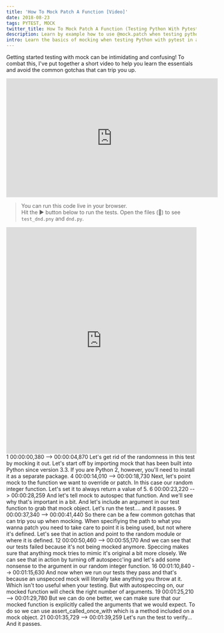```yaml
---
title: 'How To Mock Patch A Function [Video]'
date: 2018-08-23
tags: PYTEST, MOCK
twitter_title: How To Mock Patch A Function (Testing Python With Pytest)
description: Learn by example how to use @mock.patch when testing python with pytest. Covers mocking best practices, including using autospec and assert_called_once_with to avoid potential gotchas. Want to follow along? You can run the example test code in your browser.
intro: Learn the basics of mocking when testing Python with pytest in a short and to the point video. You can also run the example test code in your browser.
---
```


Getting started testing with mock can be intimidating and confusing! To combat this, I've put together a short video to help you learn the essentials and avoid the common gotchas that can trip you up.

<iframe width="560" height="315" src="https://www.youtube.com/embed/ClAdw7ZJf5E" frameborder="0" allow="autoplay; encrypted-media" allowfullscreen></iframe>

> You can run this code live in your browser. <br/>Hit the ▶️ button below to run the tests. Open the files (📄) to see `test_dnd.pny` and `dnd.py`.

<iframe height="600px" width="100%" src="https://repl.it/@cameronmaske/How-To-Mock-Patch-A-Function-Testing-Python-With-Pytest?lite=true" scrolling="no" frameborder="no" allowtransparency="true" allowfullscreen="true" sandbox="allow-forms allow-pointer-lock allow-popups allow-same-origin allow-scripts allow-modals"></iframe>

<transcript>
1
00:00:00,380 --> 00:00:04,870
Let's get rid of the randomness in this test by mocking it out. 
Let's start off by importing mock that has been built into Python since version 3.3. 
If you are Python 2, however, you'll need to install it as a separate package.
4
00:00:14,010 --> 00:00:18,730
Next, let's point mock to the function we want to override or patch.
In this case our random integer function. Let's set it to always return a value of 5.
6
00:00:23,220 --> 00:00:28,259
And let's tell mock to autospec that function.
And we'll see why that's important in a bit.
And let's include an argument in our test function to grab that mock object.
Let's run the test.... and it passes.
9
00:00:37,340 --> 00:00:41,440
So there can be a few common gotchas that can trip you up when mocking.
When specifiying the path to what you wanna patch you need to take care to point it is being used, but not where it's defined. Let's see that in action and point to the random module or where it is defined.
12
00:00:50,460 --> 00:00:55,170
And we can see that our tests failed because it's not being mocked anymore.
Speccing makes sure that anything mock tries to mimic it's original a bit more closely.
We can see that in action by turning off autospecc'ing and let's add some nonsense to the argument in our random integer function. 
16
00:01:10,840 --> 00:01:15,630
And now when we run our tests they pass and that's because
an unspecced mock will literally take anything you throw at it. Which isn't too useful when your testing. But with autospeccing on, our mocked function will check the right number of arguments.
19
00:01:25,210 --> 00:01:29,780
But we can do one better, we can make sure that our mocked function is explicitly called the arguments that we would expect. To do so we can use assert_called_once_with which is a method included on a mock object.
21
00:01:35,729 --> 00:01:39,259
Let's run the test to verify...
And it passes.
</transcript>

